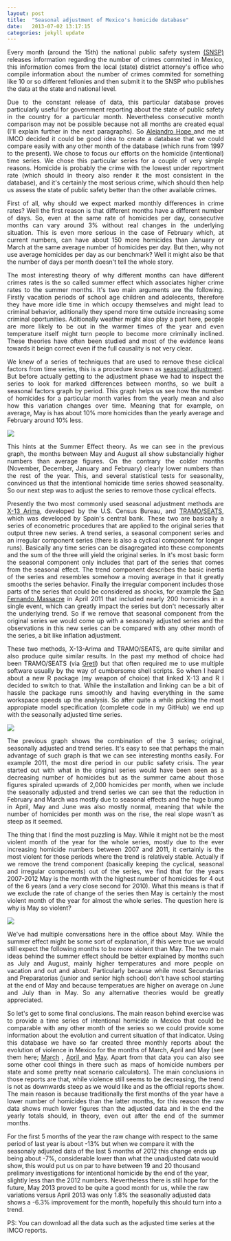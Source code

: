 ```yaml
---
layout: post
title:  "Seasonal adjustment of Mexico's homicide database"
date:   2013-07-02 13:17:15
categories: jekyll update
---
```


<p align="justify"> Every month (around the 15th) the national public safety system <a href="http://www.secretariadoejecutivo.gob.mx/">(SNSP)</a> releases information regarding the number of crimes commited in Mexico, this information comes from the local (state) district attorney's office who compile information about the number of crimes commited for something like 10 or so different fellonies and then submit it to the SNSP who publishes the data at the state and national level. </p>

<p align="justify">Due to the constant release of data, this particular database proves particularly useful for government reporting about the state of public safety in the country for a particular month. Nevertheless consecutive month comparison may not be possible because not all months are created equal (I'll explain further in the next paragraphs). So <a href="http://www.twitter.com/ahope71" target="_blank">Alejandro Hope </a> and me at IMCO decided it could be good idea to create a database that we could compare easily with any other month of the database (which runs from 1997 to the present). We chose to focus our efforts on the homicide (intentional) time series. We chose this particular series for a couple of very simple reasons. Homicide is probably the crime with the lowest under reportment rate (which should in theory also render it the most consistent in the database), and it's certainly the most serious crime, which should then help us assess the state of public safety better than the other available crimes. </p>

<p align="justify"> First of all, why should we expect marked monthly differences in crime rates? Well the first reason is that different months have a different number of days. So, even at the same rate of homicides per day, consecutive months can vary around 3% without real changes in the underlying situation. This is even more serious in the case of February which, at current numbers, can have about 150 more homicides than January or March at the same average number of homicides per day. But then, why not use average homicides per day as our benchmark? Well it might also be that the number of days per month doesn't tell the whole story.</p>

<p align="justify"> The most interesting theory of why different months can have different crimes rates is the so called summer effect which associates higher crime rates to the summer months. It's two main arguments are the following. Firstly vacation periods of school age children and adolecents, therefore they have more idle time in which occupy themselves and might lead to criminal behavior, aditionally they spend more time outside increasing some criminal oportunities. Aditionally weather might also play a part here, people are more likely to be out in the warmer times of the year and even temperature itself might turn people to become more criminally inclined. These theories have often been studied and most of the evidence leans towards it beign correct even if the full causality is not very clear.  </p>

<p align="justify"> We knew of a series of techniques that are used to remove these ciclical factors from time series, this is a procedure known as <a href="http://en.wikipedia.org/wiki/Seasonal_adjustment" target="blank"> seasonal adjustment</a>. But before actually getting to the adjustment phase we had to inspect the series to look for marked differences between months, so we built a seasonal factors graph by period. This graph helps us see how the number of homicides for a particular month varies from the yearly mean and also how this variation changes over time. Meaning that for example, on average, May is has about 10% more homicides than the yearly average and February around 10% less. </p>

<img src="/Frames/SFactors.png">

<p align="justify"> This hints at the Summer Effect theory. As we can see in the previous graph, the months between May and August all show substancially higher numbers than average figures. On the contrary the colder months (November, December, January and February) clearly lower numbers than the rest of the year. This, and several statistical tests for seasonality, convinced us that the intentional homicide time series showed seasonality. So our next step was to adjust the series to remove those cyclical effects.</p>


<p align="justify"> Presently the two most commonly used seasonal adjustment methods are <a href="http://www.census.gov/srd/www/x12a/" target="_blank">X-13 Arima</a>, developed by the U.S. Census Bureau, and <a href="http://www.bde.es/bde/es/secciones/servicios/Profesionales/Programas_estadi/Programas_estad_d9fa7f3710fd821.html" target="_blank">TRAMO/SEATS</a>, which was developed by Spain's central bank. These two are basically a series of econometric procedures that are applied to the original series that output three new series. A trend series, a seasonal component series and an irregular component series (there is also a cyclical component for longer runs). Basically any time series can be disagregated into these components and the sum of the three will yield the original series. In it's most basic form the seasonal component only includes that part of the series that comes from the seasonal effect. The trend component describes the basic inertia of the series and resembles somehow a moving average in that it greatly smooths the series behavior. Finally the irregular component includes those parts of the series that could be considered as shocks, for example the <a href="https://en.wikipedia.org/wiki/2011_San_Fernando_massacre">San Fernando Massacre</a> in April 2011 that included nearly 200 homicides in a single event, which can greatly impact the series but don't necessarly alter the underlying trend. So if we remove that seasonal component from the original series we would come up with a seasonaly adjusted series and the observations in this new series can be compared with any other month of the series, a bit like inflation adjustment. </p>

<p align="justify"> These two methods, X-13-Arima and TRAMO/SEATS, are quite similar and also produce quite similar results. In the past my method of choice had been TRAMO/SEATS (via <a href="http://gretl.sourceforge.net/gretl_espanol.html">Gretl</a>) but that often required me to use multiple software usually by the way of cumbersome shell scripts. So when I heard about a new R package (my weapon of choice) that linked X-13 and R I decided to switch to that. While the installation and linking can be a bit of hassle the package runs smoothly and having everything in the same workspace speeds up the analysis. So after quite a while picking the most appropiate model specification (complete code in my GitHub) we end up with the seasonally adjusted time series. </p>

<img src="/Frames/New.png">

<p align="justify"> The previous graph shows the combination of the 3 series; original, seasonally adjusted and trend series. It's easy to see that perhaps the main advantage of such graph is that we can see interesting months easily. For example 2011, the most dire period in our public safety crisis. The year started out with what in the original series would have been seen as a decreasing number of homicides but as the summer came about those figures spiraled upwards of 2,000 homicides per month, when we include the seasonally adjusted and trend series we can see that the reduction in February and March was mostly due to seasonal effects and the huge bump in April, May and June was also mostly normal, meaning that while the number of homicides per month was on the rise, the real slope wasn't as steep as it seemed. </p>

<p align="justify"> The thing that I find the most puzzling is May. While it might not be the most violent month of the year for the whole series, mostly due to the ever increasing homicide numbers  between 2007 and 2011, it certainly is the most violent for those periods where the trend is relatively stable. Actually if we remove the trend component (basically keeping the cyclical, seasonal and irregular components) out of the series, we find that for the years 2007-2012 May is the month with the highest number of homicides for 4 out of the 6 years (and a very close second for 2010). What this means is that if we exclude the rate of change of the series then May is certainly the most violent month of the year for almost the whole series. The question here is why is May so violent?</p> 

<img src="/Frames/NoTrend.png">

<p align="justify"> We've had multiple conversations here in the office about May. While the summer effect might be some sort of explanation, if this were true we would still expect the following months to be more violent than May. The two main ideas behind the summer effect should be better explained by months such as July and August, mainly higher temperatures and more people on vacation and out and about. Particularly because while most Secundarias and Preparatorias (junior and senior high school) don't have school starting at the end of May and because temperatues are higher on average on June and July than in May. So any alternative theories would be greatly appreciated. </p>

<p align="justify"> So let's get to some final conclusions. The main reason behind exercise was to provide a time series of intentional homicide in Mexico that could be comparable with any other month of the series so we could provide some information about the evolution and current situation of that indicator. Using this database we have so far created three monthly reports about the evolution of violence in Mexico for the months of March, April and May (see them here; <a href="http://imco.org.mx/seguridad-presentacion/reporte-de-violencia">March</a> ,  <a href="http://imco.org.mx/seguridad-presentacion/reporte-abril-violencia/#1">April </a> and <a href="http://eduardclark.github.io/EvolucionViolencia">May</a>. Apart from that data you can also see some other cool things in there such as maps of homicide numbers per state and some pretty neat scenario calculators). The main conclusions in those reports are that, while violence still seems to be decreasing, the trend is not as downwards steep as we would like and as the official reports show. The main reason is because traditionally the first months of the year have a lower number of homicides than the latter months, for this reason the raw data shows much lower figures than the adjusted data and in the end the yearly totals should, in theory, even out after the end of the summer months. </p>

<p justify="align"> For the first 5 months of the year the raw change with respect to the same period of last year is about -13% but when we compare it with the seasonaly adjusted data of the last 5 months of 2012 this change ends up being about -7%, considerable lower than what the unadjusted data would show, this would put us on par to have between 19 and 20 thousand prelimary investigations for intentional homicide by the end of the year, slightly less than the 2012 numbers. Nevertheless there is still hope for the future, May 2013 proved to be quite a good month for us, while the raw variations versus April 2013 was only 1.8% the seasonally adjusted data shows a -6.3% improvement for the month, hopefully this should turn into a trend.</p> 

<p justify="align"> PS: You can download all the data such as the adjusted time series at the IMCO reports.</p>




